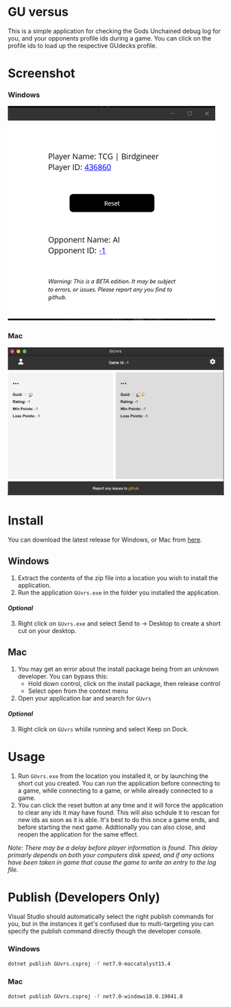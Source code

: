# GU versus 
This is a simple application for checking the Gods Unchained debug log for you, and your opponents profile ids during a game. You can click on the profile ids to load up the respective GUdecks profile.

# Screenshot

### Windows
![windows beta screnshot](win-screenshot.png)

### Mac
![mac beta screnshot](mac-screenshot.png)

# Install

You can download the latest release for Windows, or Mac from [here](https://github.com/TimothyMeadows/GUvrs/releases).

## Windows

1. Extract the contents of the zip file into a location you wish to install the application.
2. Run the application ```GUvrs.exe``` in the folder you installed the application.
#### *Optional*
3. Right click on ```GUvrs.exe``` and select Send to -> Desktop to create a short cut on your desktop.

## Mac
1. You may get an error about the install package being from an unknown developer. You can bypass this:
    - Hold down control, click on the install package, then release control
    - Select open from the context menu
2. Open your application bar and search for ```GUvrs```
#### *Optional*
3. Right click on ```GUvrs``` whiile running and select Keep on Dock.

# Usage

1. Run ```GUvrs.exe``` from the location you installed it, or by launching the short cut you created. You can run the application before connecting to a game, while connecting to a game, or while already connected to a game.
2. You can click the reset button at any time and it will force the application to clear any ids it may have found. This will also schdule it to rescan for new ids as soon as it is able. It's best to do this once a game ends, and before starting the next game. Addtionally you can also close, and reopen the application for the same effect.

*Note: There may be a delay before player information is found. This delay primarly depends on both your computers disk speed, and if any actions have been taken in game that cause the game to write an entry to the log file.*

# Publish (Developers Only)

Visual Studio should automatically select the right publish commands for you, but in the instances it get's confused due to multi-targeting you can specify the publish command directly though the developer console.

### Windows
```bash
dotnet publish GUvrs.csproj -f net7.0-maccatalyst15.4
```

### Mac
```bash
dotnet publish GUvrs.csproj -f net7.0-windows10.0.19041.0
```
